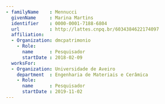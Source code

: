 ```yaml
---
- familyName    : Mennucci
  givenName     : Marina Martins
  identifier    : 0000-0001-7188-6804
  url           : http://lattes.cnpq.br/6034384622174097
  affiliation:
  - Organization: dmcpatrimonio
    - Role:
      name      : Pesquisador
      startDate : 2018-02-09
  worksFor:
  - Organization: Universidade de Aveiro
    department  : Engenharia de Materiais e Cerâmica
    - Role:
      name      : Pesquisador
      startDate : 2019-11-02
---
```


